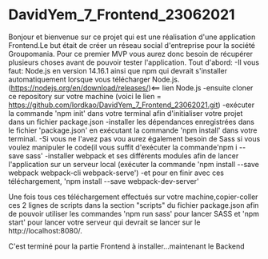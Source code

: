 ﻿# DavidYem_7_Frontend_23062021
Bonjour et bienvenue sur ce projet qui est une réalisation d'une application Frontend.Le but était de créer un réseau social d'entreprise pour la société Groupomania.
Pour ce premier MVP vous aurez donc besoin de récupérer plusieurs choses avant de pouvoir tester l'application.
Tout d'abord:
-Il vous faut:
Node.js en version 14.16.1 ainsi que npm qui devrait s'installer automatiquement lorsque vous télécharger Node.js.(https://nodejs.org/en/download/releases/)<== lien Node.js
-ensuite cloner ce repository sur votre machine
(voici le lien = https://github.com/lordkao/DavidYem_7_Frontend_23062021.git)
-exécuter la commande 'npm init' dans votre terminal afin d'initialiser votre projet dans un fichier package.json
-installer les dépendances enregistrées dans le fichier 'package.json' en exécutant la commande 'npm install' dans votre terminal.
-Si vous ne l'avez pas vou aurez également besoin de Sass si vous voulez manipuler le code(il vous suffit d'exécuter la commande'npm i --save sass' 
-installer webpack et ses différents modules afin de lancer l'application sur un serveur local
(exécuter la commande 'npm install --save webpack webpack-cli webpack-serve')
-et pour en finir avec ces téléchargement, 'npm install --save webpack-dev-server'

Une fois tous ces téléchargement effectués sur votre machine,copier-coller ces 2 lignes de scripts dans la section "scripts" du fichier package.json afin de pouvoir utiliser les commandes 'npm run sass' pour lancer SASS et 'npm start' pour lancer votre serveur qui devrait se lancer sur le http://localhost:8080/.

C'est terminé pour la partie Frontend à installer...maintenant le Backend
